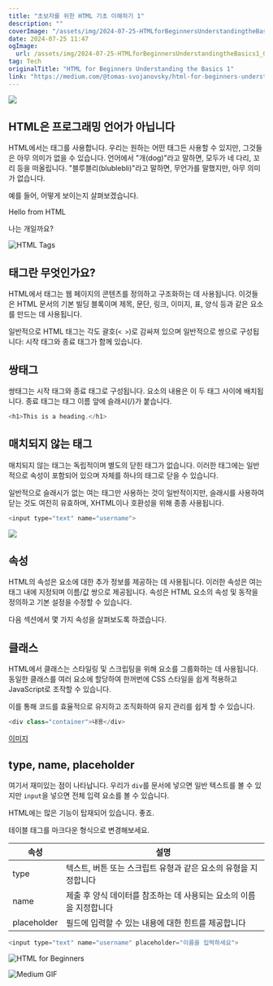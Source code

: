```yaml
---
title: "초보자를 위한 HTML 기초 이해하기 1"
description: ""
coverImage: "/assets/img/2024-07-25-HTMLforBeginnersUnderstandingtheBasics1_0.png"
date: 2024-07-25 11:47
ogImage: 
  url: /assets/img/2024-07-25-HTMLforBeginnersUnderstandingtheBasics1_0.png
tag: Tech
originalTitle: "HTML for Beginners Understanding the Basics 1"
link: "https://medium.com/@tomas-svojanovsky/html-for-beginners-understanding-the-basics-1-ec6ef72505e1"
---
```



<img src="/assets/img/2024-07-25-HTMLforBeginnersUnderstandingtheBasics1_0.png" />

## HTML은 프로그래밍 언어가 아닙니다

HTML에서는 태그를 사용합니다. 우리는 원하는 어떤 태그든 사용할 수 있지만, 그것들은 아무 의미가 없을 수 있습니다. 언어에서  "개(dog)"라고 말하면, 모두가 네 다리, 꼬리 등을 떠올립니다. "블루블리(blublebli)"라고 말하면, 무언가를 말했지만, 아무 의미가 없습니다.

예를 들어, 어떻게 보이는지 살펴보겠습니다.

<div class="content-ad"></div>


<!-- html 태그 -->
<div>Hello from HTML</div>

<!-- 여전히 html 태그이지만, 브라우저는 우리가 무엇을 의미하는지 모름 -->
<dog>나는 개일까요?</dog>


![HTML Tags](/assets/img/2024-07-25-HTMLforBeginnersUnderstandingtheBasics1_1.png)

## 태그란 무엇인가요?

HTML에서 태그는 웹 페이지의 콘텐츠를 정의하고 구조화하는 데 사용됩니다. 이것들은 HTML 문서의 기본 빌딩 블록이며 제목, 문단, 링크, 이미지, 표, 양식 등과 같은 요소를 만드는 데 사용됩니다.


<div class="content-ad"></div>

일반적으로 HTML 태그는 각도 괄호(`< >`)로 감싸져 있으며 일반적으로 쌍으로 구성됩니다: 시작 태그와 종료 태그가 함께 있습니다.

## 쌍태그

쌍태그는 시작 태그와 종료 태그로 구성됩니다. 요소의 내용은 이 두 태그 사이에 배치됩니다. 종료 태그는 태그 이름 앞에 슬래시(/)가 붙습니다.

```js
<h1>This is a heading.</h1>
```

<div class="content-ad"></div>

## 매치되지 않는 태그

매치되지 않는 태그는 독립적이며 별도의 닫힌 태그가 없습니다. 이러한 태그에는 일반적으로 속성이 포함되어 있으며 자체를 하나의 태그로 닫을 수 있습니다.

일반적으로 슬래시가 없는 여는 태그만 사용하는 것이 일반적이지만, 슬래시를 사용하여 닫는 것도 여전히 유효하며, XHTML이나 호환성을 위해 종종 사용됩니다.

```js
<input type="text" name="username">
```

<div class="content-ad"></div>

<img src="/assets/img/2024-07-25-HTMLforBeginnersUnderstandingtheBasics1_2.png" />

## 속성

HTML의 속성은 요소에 대한 추가 정보를 제공하는 데 사용됩니다. 이러한 속성은 여는 태그 내에 지정되며 이름/값 쌍으로 제공됩니다. 속성은 HTML 요소의 속성 및 동작을 정의하고 기본 설정을 수정할 수 있습니다.

다음 섹션에서 몇 가지 속성을 살펴보도록 하겠습니다.

<div class="content-ad"></div>

## 클래스

HTML에서 클래스는 스타일링 및 스크립팅을 위해 요소를 그룹화하는 데 사용됩니다. 동일한 클래스를 여러 요소에 할당하여 한꺼번에 CSS 스타일을 쉽게 적용하고 JavaScript로 조작할 수 있습니다.

이를 통해 코드를 효율적으로 유지하고 조직화하여 유지 관리를 쉽게 할 수 있습니다.

```js
<div class="container">내용</div>
```

<div class="content-ad"></div>


[이미지](/assets/img/2024-07-25-HTMLforBeginnersUnderstandingtheBasics1_3.png)

## type, name, placeholder

여기서 재미있는 점이 나타납니다. 우리가 `div`를 문서에 넣으면 일반 텍스트를 볼 수 있지만 `input`을 넣으면 전체 입력 요소를 볼 수 있습니다.

HTML에는 많은 기능이 탑재되어 있습니다. 좋죠.


<div class="content-ad"></div>

테이블 태그를 마크다운 형식으로 변경해보세요.

| 속성 | 설명 |
|------|------|
| type | 텍스트, 버튼 또는 스크립트 유형과 같은 요소의 유형을 지정합니다 |
| name | 제출 후 양식 데이터를 참조하는 데 사용되는 요소의 이름을 지정합니다 |
| placeholder | 필드에 입력할 수 있는 내용에 대한 힌트를 제공합니다 |

```js
<input type="text" name="username" placeholder="이름을 입력하세요">
```

<div class="content-ad"></div>


![HTML for Beginners](/assets/img/2024-07-25-HTMLforBeginnersUnderstandingtheBasics1_4.png)

![Medium GIF](https://miro.medium.com/v2/resize:fit:400/0*XxXC6dY-NeYAnCoo.gif)
